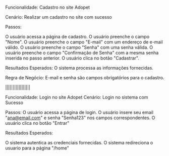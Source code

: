Funcionalidade: Cadastro no site Adopet

Cenário: Realizar um cadastro no site com sucesso


Passos:

O usuário acessa a página de cadastro.
O usuário preenche o campo "Nome".
O usuário preenche o campo "E-mail" com um endereço de e-mail válido.
O usuário preenche o campo "Senha" com uma senha válida.
O usuário preenche o campo "Confirmação de Senha" com a mesma senha inserida no passo anterior.
O usuário clica no botão "Cadastrar".

Resultados Esperados:
O sistema processa as informações fornecidas.

Regra de Negócio:
E-mail e senha são campos obrigatórios para o cadastro.

|||||||||||||||||

Funcionalidade:  Login no site Adopet
Cenário: Login no sistema com Sucesso


Passos:
O usuário acessa a página de login.
O usuário insere seu email "ana@email.com" e senha "Senha123" nos campos correspondentes.
O usuário clica no botão "Entrar"

Resultados Esperados:

O sistema autentica as credenciais fornecidas.
O sistema redireciona o usuario para a página "/home"